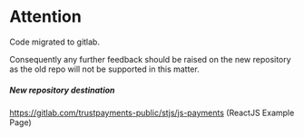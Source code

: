 # Attention

Code migrated to gitlab.

Consequently any further feedback should be raised on the new repository as the old repo will not be supported in this matter.

##### New repository destination

https://gitlab.com/trustpayments-public/stjs/js-payments (ReactJS Example Page)
